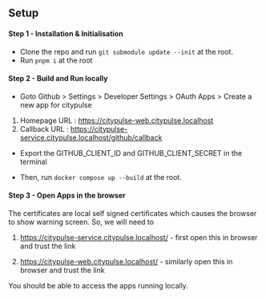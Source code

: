 ## Setup

#### Step 1 - Installation & Initialisation

- Clone the repo and run `git submodule update --init` at the root.
- Run `pnpm i` at the root

#### Step 2 - Build and Run locally

- Goto Github > Settings > Developer Settings > OAuth Apps > Create a new app for citypulse

1. Homepage URL : https://citypulse-web.citypulse.localhost
2. Callback URL : https://citypulse-service.citypulse.localhost/github/callback

- Export the GITHUB_CLIENT_ID and GITHUB_CLIENT_SECRET in the terminal

- Then, run `docker compose up --build` at the root.

#### Step 3 - Open Apps in the browser

The certificates are local self signed certificates which causes the browser to show warning screen. So, we will need to 

1. https://citypulse-service.citypulse.localhost/ - first open this in browser and trust the link

2. https://citypulse-web.citypulse.localhost/ - similarly open this in browser and trust the link

You should be able to access the apps running locally.
